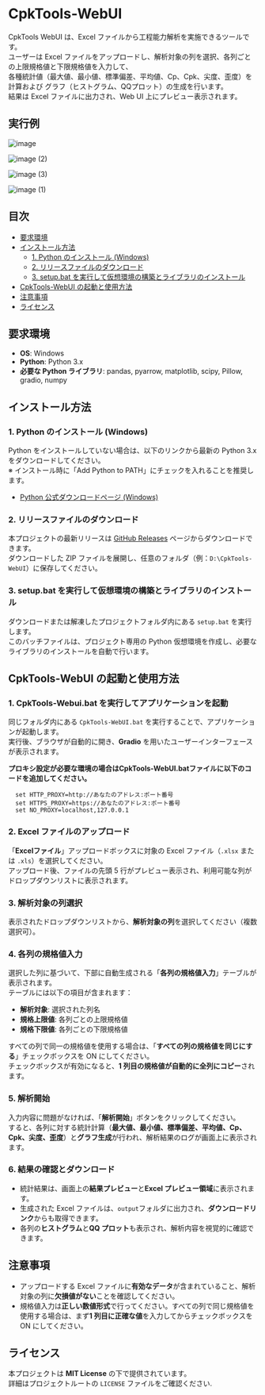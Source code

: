 # CpkTools-WebUI

CpkTools WebUI は、Excel ファイルから工程能力解析を実施できるツールです。  
ユーザーは Excel ファイルをアップロードし、解析対象の列を選択、各列ごとの上限規格値と下限規格値を入力して、  
各種統計値（最大値、最小値、標準偏差、平均値、Cp、Cpk、尖度、歪度）を計算および
グラフ（ヒストグラム、QQプロット）の生成を行います。  
結果は Excel ファイルに出力され、Web UI 上にプレビュー表示されます。

## 実行例
![image](https://github.com/user-attachments/assets/cb18c623-0eba-4da9-872f-88a65000e740)

![image (2)](https://github.com/user-attachments/assets/e69b42d6-0e36-4831-a9ea-69fc489d0f78)

![image (3)](https://github.com/user-attachments/assets/ce5abb5c-5743-4aa2-811a-1961fbf9d42c)

![image (1)](https://github.com/user-attachments/assets/2964abc7-7be4-4afe-9249-e32083340aff)

## 目次

- [要求環境](#要求環境)
- [インストール方法](#インストール方法)
  - [1. Python のインストール (Windows)](#1-python-の-インストール-windows)
  - [2. リリースファイルのダウンロード](#2-リリースファイルのダウンロード)
  - [3. setup.bat を実行して仮想環境の構築とライブラリのインストール](#3-setupbat-を-実行して-仮想環境の構築とライブラリのインストール)
- [CpkTools-WebUI の起動と使用方法](#cpktools-webui-の-起動と-使用方法)
- [注意事項](#注意事項)
- [ライセンス](#ライセンス)

## 要求環境

- **OS**: Windows  
- **Python**: Python 3.x  
- **必要な Python ライブラリ**: pandas, pyarrow, matplotlib, scipy, Pillow, gradio, numpy

## インストール方法

### 1. Python のインストール (Windows)

Python をインストールしていない場合は、以下のリンクから最新の Python 3.x をダウンロードしてください。  
※ インストール時に「Add Python to PATH」にチェックを入れることを推奨します。

- [Python 公式ダウンロードページ (Windows)](https://www.python.org/downloads/windows/)

### 2. リリースファイルのダウンロード

本プロジェクトの最新リリースは [GitHub Releases](https://github.com/kotaooka/CpkTools-WebUI/releases) ページからダウンロードできます。  
ダウンロードした ZIP ファイルを展開し、任意のフォルダ（例：`D:\CpkTools-WebUI`）に保存してください。

### 3. setup.bat を実行して仮想環境の構築とライブラリのインストール

ダウンロードまたは解凍したプロジェクトフォルダ内にある `setup.bat` を実行します。  
このバッチファイルは、プロジェクト専用の Python 仮想環境を作成し、必要なライブラリのインストールを自動で行います。

## CpkTools-WebUI の起動と使用方法

### 1. CpkTools-Webui.bat を実行してアプリケーションを起動

同じフォルダ内にある `CpkTools-WebUI.bat` を実行することで、アプリケーションが起動します。  
実行後、ブラウザが自動的に開き、**Gradio** を用いたユーザーインターフェースが表示されます。

**プロキシ設定が必要な環境の場合はCpkTools-WebUI.batファイルに以下のコードを追加してください。**
```
  set HTTP_PROXY=http://あなたのアドレス:ポート番号
  set HTTPS_PROXY=https://あなたのアドレス:ポート番号
  set NO_PROXY=localhost,127.0.0.1
```

### 2. Excel ファイルのアップロード

「**Excelファイル**」アップロードボックスに対象の Excel ファイル（`.xlsx` または `.xls`）を選択してください。  
アップロード後、ファイルの先頭 5 行がプレビュー表示され、利用可能な列がドロップダウンリストに表示されます。

### 3. 解析対象の列選択

表示されたドロップダウンリストから、**解析対象の列**を選択してください（複数選択可）。

### 4. 各列の規格値入力

選択した列に基づいて、下部に自動生成される「**各列の規格値入力**」テーブルが表示されます。  
テーブルには以下の項目が含まれます：

- **解析対象**: 選択された列名  
- **規格上限値**: 各列ごとの上限規格値  
- **規格下限値**: 各列ごとの下限規格値

すべての列で同一の規格値を使用する場合は、「**すべての列の規格値を同じにする**」チェックボックスを ON にしてください。  
チェックボックスが有効になると、**1 列目の規格値が自動的に全列にコピー**されます。

### 5. 解析開始

入力内容に問題がなければ、「**解析開始**」ボタンをクリックしてください。  
すると、各列に対する統計計算（**最大値、最小値、標準偏差、平均値、Cp、Cpk、尖度、歪度**）と**グラフ生成**が行われ、解析結果のログが画面上に表示されます。

### 6. 結果の確認とダウンロード

- 統計結果は、画面上の**結果プレビュー**と**Excel プレビュー領域**に表示されます。  
- 生成された Excel ファイルは、`output`フォルダに出力され、**ダウンロードリンク**からも取得できます。  
- 各列の**ヒストグラム**と**QQ プロット**も表示され、解析内容を視覚的に確認できます。

## 注意事項

- アップロードする Excel ファイルに**有効なデータ**が含まれていること、解析対象の列に**欠損値がない**ことを確認してください。
- 規格値入力は**正しい数値形式**で行ってください。すべての列で同じ規格値を使用する場合は、まず**1 列目に正確な値**を入力してからチェックボックスを ON にしてください。

## ライセンス

本プロジェクトは **MIT License** の下で提供されています。  
詳細はプロジェクトルートの `LICENSE` ファイルをご確認ください.

